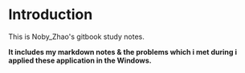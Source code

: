 # Introduction

This is Noby_Zhao's gitbook study notes.

**It includes my markdown notes & the problems which i met during i applied these application in the Windows.**